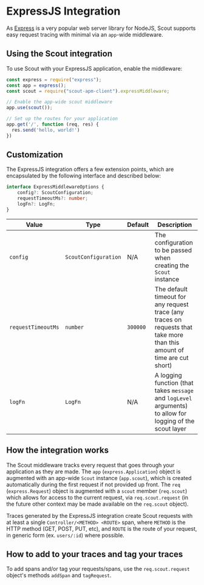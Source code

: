 # ExpressJS Integration #

As [Express](https://expressjs.com) is a very popular web server library for NodeJS, Scout supports easy request tracing with minimal via an `app`-wide middleware.

## Using the Scout integration ##

To use Scout with your ExpressJS application, enable the middleware:

```javascript
const express = require("express");
const app = express();
const scout = require("scout-apm-client").expressMiddleware;

// Enable the app-wide scout middleware
app.use(scout());

// Set up the routes for your application
app.get('/', function (req, res) {
  res.send('hello, world!')
})
```

## Customization ##

The ExpressJS integration offers a few extension points, which are encapsulated by the following interface and described below:

```typescript
interface ExpressMiddlewareOptions {
    config?: ScoutConfiguration;
    requestTimeoutMs?: number;
    logFn?: LogFn;
}
```

| Value              | Type                 | Default  | Description                                                                                                              |
|--------------------|----------------------|----------|--------------------------------------------------------------------------------------------------------------------------|
| `config`           | `ScoutConfiguration` | N/A      | The configuration to be passed when creating the `Scout` instance                                                        |
| `requestTimeoutMs` | `number`             | `300000` | The default timeout for any request trace (any traces on requests that take more than this amount of time are cut short) |
| `logFn`            | `LogFn`              | N/A      | A logging function (that takes `message` and `logLevel` arguments) to allow for logging of the scout layer               |

## How the integration works ##

The Scout middleware tracks every request that goes through your application as they are made. The `app` (`express.Application`) object is augmented with an app-wide `Scout` instance (`app.scout`), which is created automatically during the first request if not provided up front. The `req` (`express.Request`) object is augmented with a `scout` member (`req.scout`) which allows for access to the current request, via `req.scout.request` (in the future other context may be made available on the `req.scout` object).

Traces generated by the ExpressJS integration create Scout requests with at least a single `Controller/<METHOD> <ROUTE>` span, where `METHOD` is the HTTP method (GET, POST, PUT, etc), and `ROUTE` is the route of your request, in generic form (ex. `users/:id`) where possible.

## How to add to your traces and tag your traces ##

To add spans and/or tag your requests/spans, use the `req.scout.request` object's methods `addSpan` and `tagRequest`.
